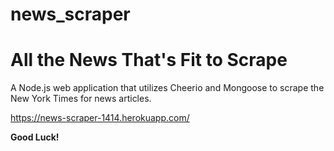 # news_scraper

# All the News That's Fit to Scrape

A Node.js web application that utilizes Cheerio and Mongoose to scrape the New York Times for news articles.

https://news-scraper-1414.herokuapp.com/


**Good Luck!**
